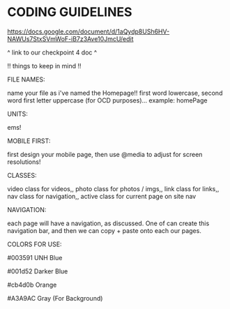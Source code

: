 # CODING GUIDELINES

https://docs.google.com/document/d/1aQydp8USh6HV-NAWUs7StxSVmWoF-iB7z3Ave10JmcU/edit

^ link to our checkpoint 4 doc ^ 

!! things to keep in mind !!

FILE NAMES:

name your file as i've named the Homepage!! first word lowercase, second word first letter uppercase (for OCD purposes)... example: homePage

UNITS: 

ems!

MOBILE FIRST: 

first design your mobile page, then use @media to adjust for screen resolutions!

CLASSES:

video class for videos,,    photo class for photos / imgs,,   link class for links,,   nav class for navigation,,   active class for current page on site nav

NAVIGATION:

each page will have a navigation, as discussed. One of can create this navigation bar, and then we can copy + paste onto each our pages.

COLORS FOR USE:

#003591 UNH Blue

#001d52 Darker Blue

#cb4d0b Orange 

#A3A9AC Gray (For Background)



